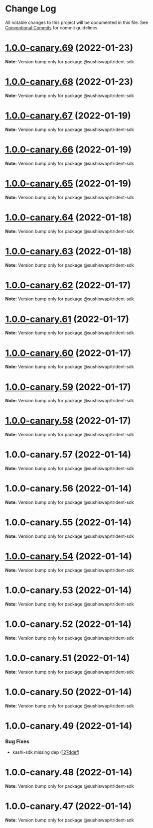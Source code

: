 # Change Log

All notable changes to this project will be documented in this file.
See [Conventional Commits](https://conventionalcommits.org) for commit guidelines.

# [1.0.0-canary.69](https://github.com/sushiswap/sdk/compare/@sushiswap/trident-sdk@1.0.0-canary.68...@sushiswap/trident-sdk@1.0.0-canary.69) (2022-01-23)

**Note:** Version bump only for package @sushiswap/trident-sdk





# [1.0.0-canary.68](https://github.com/sushiswap/sdk/compare/@sushiswap/trident-sdk@1.0.0-canary.67...@sushiswap/trident-sdk@1.0.0-canary.68) (2022-01-23)

**Note:** Version bump only for package @sushiswap/trident-sdk





# [1.0.0-canary.67](https://github.com/sushiswap/sdk/compare/@sushiswap/trident-sdk@1.0.0-canary.66...@sushiswap/trident-sdk@1.0.0-canary.67) (2022-01-19)

**Note:** Version bump only for package @sushiswap/trident-sdk





# [1.0.0-canary.66](https://github.com/sushiswap/sdk/compare/@sushiswap/trident-sdk@1.0.0-canary.65...@sushiswap/trident-sdk@1.0.0-canary.66) (2022-01-19)

**Note:** Version bump only for package @sushiswap/trident-sdk





# [1.0.0-canary.65](https://github.com/sushiswap/sdk/compare/@sushiswap/trident-sdk@1.0.0-canary.64...@sushiswap/trident-sdk@1.0.0-canary.65) (2022-01-19)

**Note:** Version bump only for package @sushiswap/trident-sdk





# [1.0.0-canary.64](https://github.com/sushiswap/sdk/compare/@sushiswap/trident-sdk@1.0.0-canary.63...@sushiswap/trident-sdk@1.0.0-canary.64) (2022-01-18)

**Note:** Version bump only for package @sushiswap/trident-sdk





# [1.0.0-canary.63](https://github.com/sushiswap/sdk/compare/@sushiswap/trident-sdk@1.0.0-canary.62...@sushiswap/trident-sdk@1.0.0-canary.63) (2022-01-18)

**Note:** Version bump only for package @sushiswap/trident-sdk





# [1.0.0-canary.62](https://github.com/sushiswap/sdk/compare/@sushiswap/trident-sdk@1.0.0-canary.61...@sushiswap/trident-sdk@1.0.0-canary.62) (2022-01-17)

**Note:** Version bump only for package @sushiswap/trident-sdk





# [1.0.0-canary.61](https://github.com/sushiswap/sdk/compare/@sushiswap/trident-sdk@1.0.0-canary.60...@sushiswap/trident-sdk@1.0.0-canary.61) (2022-01-17)

**Note:** Version bump only for package @sushiswap/trident-sdk





# [1.0.0-canary.60](https://github.com/sushiswap/sdk/compare/@sushiswap/trident-sdk@1.0.0-canary.59...@sushiswap/trident-sdk@1.0.0-canary.60) (2022-01-17)

**Note:** Version bump only for package @sushiswap/trident-sdk





# [1.0.0-canary.59](https://github.com/sushiswap/sdk/compare/@sushiswap/trident-sdk@1.0.0-canary.58...@sushiswap/trident-sdk@1.0.0-canary.59) (2022-01-17)

**Note:** Version bump only for package @sushiswap/trident-sdk





# [1.0.0-canary.58](https://github.com/sushiswap/sdk/compare/@sushiswap/trident-sdk@1.0.0-canary.57...@sushiswap/trident-sdk@1.0.0-canary.58) (2022-01-17)

**Note:** Version bump only for package @sushiswap/trident-sdk





# 1.0.0-canary.57 (2022-01-14)

**Note:** Version bump only for package @sushiswap/trident-sdk





# 1.0.0-canary.56 (2022-01-14)

**Note:** Version bump only for package @sushiswap/trident-sdk





# 1.0.0-canary.55 (2022-01-14)

**Note:** Version bump only for package @sushiswap/trident-sdk





# [1.0.0-canary.54](https://github.com/sushiswap/sdk/compare/@sushiswap/trident-sdk@1.0.0-canary.53...@sushiswap/trident-sdk@1.0.0-canary.54) (2022-01-14)

**Note:** Version bump only for package @sushiswap/trident-sdk





# 1.0.0-canary.53 (2022-01-14)

**Note:** Version bump only for package @sushiswap/trident-sdk





# 1.0.0-canary.52 (2022-01-14)

**Note:** Version bump only for package @sushiswap/trident-sdk





# 1.0.0-canary.51 (2022-01-14)

**Note:** Version bump only for package @sushiswap/trident-sdk





# 1.0.0-canary.50 (2022-01-14)

**Note:** Version bump only for package @sushiswap/trident-sdk





# 1.0.0-canary.49 (2022-01-14)


### Bug Fixes

* kashi-sdk missing dep ([127ddef](https://github.com/sushiswap/sdk/commit/127ddef4b196ac87d4c2fb34cd744ed39136cb38))





# 1.0.0-canary.48 (2022-01-14)

**Note:** Version bump only for package @sushiswap/trident-sdk





# 1.0.0-canary.47 (2022-01-14)

**Note:** Version bump only for package @sushiswap/trident-sdk
